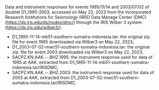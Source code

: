 Data and instrument responses for events 1995/11/14 and 2003/07/02 of doublet D1_1995-2003, accessed on May 22, 2023 from the Incorporated Research Institutions for Seismology (IRIS) Data Manage Center (DMC) (https://ds.iris.edu/ds/nodes/dmc/) through the IRIS Wilber 3 system (https://ds.iris.edu/wilber3/).
- D1_1995-11-14-mb51-southern-sumatra-indonesia.tar: the original zip. file for event 1995 downloaded via Wilber3 on May 22, 2023;
- D1_2003-07-02-mwc51-southern-sumatra-indonesia.tar: the original zip. file for event 2003 downloaded via Wilber3 on May 22, 2023;
- SACPZ.KN.AAK.--.BHZ.1995: the instrument response used for data of 1995 at AAK, extracted from D1_1995-11-14-mb51-southern-sumatra-indonesia.tar/IRISDMC;
- SACPZ.KN.AAK.--.BHZ.2003: the instrument response used for data of 2003 at AAK, extracted from D1_2003-07-02-mwc51-southern-sumatra-indonesia.tar/IRISDMC.
